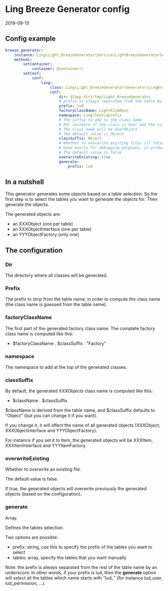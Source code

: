 Ling Breeze Generator config
=================
2019-09-13


Config example
-------------

```yaml
breeze_generator:
    instance: Ling\Light_BreezeGenerator\Service\LightBreezeGeneratorService
    methods:
        setContainer:
            container: @container()
        setConf:
            conf:
                ling:
                    class: Ling\Light_BreezeGenerator\Generator\LingBreezeGenerator
                    conf:
                        dir: ${app_dir}/tmp/Light_BreezeGenerator
                        # prefix is always separated from the table by one underscore
                        prefix: lud
                        factoryClassName: LightKitAdmin
                        namespace: Ling\Test\$prefix
                        # The suffix to add to the class name.
                        # For instance if the class is User and the suffix is Object,
                        # The class name will be UserObject
                        # The default value is Object
                        classSuffix: Object
                        # Whether to overwrite existing files (if false, skip them)
                        # Used mainly for debugging purposes, in production you probably should set this to false
                        # The default value is false
                        overwriteExisting: true
                        generate:
                            prefix: lud

```



In a nutshell
----------

This generator generates some objects based on a table selection.
So the first step is to select the tables you want to generate the objects for.
Then generate the objects.


The generated objects are:

- an XXXObject (one per table)
- an XXXObjectInterface (one per table)
- an YYYObjectFactory (only one)



The configuration
------------

### Dir

The directory where all classes will be generated.


### Prefix

The prefix to strip from the table name, in order to compute the class name (the class name is guessed
from the table name).


### factoryClassName

The first part of the generated factory class name.
The complete factory class name is computed like this:

- $factoryClassName . $classSuffix . "Factory"


### namespace

The namespace to add at the top of the generated classes.


### classSuffix

By default, the generated XXXObjects class name is computed like this:

- $className . $classSuffix

$className is derived from the table name, and $classSuffix defaults to "Object" (but you can change it if you want).

If you change it, it will affect the name of all generated objects (XXXObject, XXXObjectInterface and YYYObjectFactory).

For instance if you set it to Item, the generated objects will be XXXItem, XXXItemInterface and YYYItemFactory.


### overwriteExisting

Whether to overwrite an existing file.

The default value is false.

If true, the generated objects will overwrite previously the generated objects (based on the configuration).


### generate

Array.

Defines the tables selection.

Two options are possible:

- prefix: string, use this to specify the prefix of the tables you want to select
- tables: array, specify the tables that you want manually


Note: the prefix is always separated from the rest of the table name by an underscore.
In other words, if your prefix is lud, then the **generate** option will select all the tables which name starts
with "lud_" (for instance lud_user, lud_permission, ...).








 